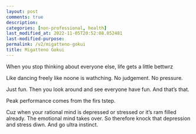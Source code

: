 ```yaml
---
layout: post
comments: true
description: 
categories: [non-professional, health]
last_modified_at: 2022-11-05T20:52:08.052481
last-modified-purpose:
permalink: /v2/migatteno-gokui
title: Migatteno Gokui
---
```


When you stop thinking about everyone else, life gets a little bettwrz

Like dancing freely like noone is wathching. No judgement. No pressure.

Just fun. Then you look around and see everyone have fun. And that’s that.

Peak performance comes from the firs tstep.

Cuz when your rational mind is depressed or stressed or it’s ram filled already. The emotional mind takes over. So therefore knock that depression and stress diwn. And go ultra instinct.